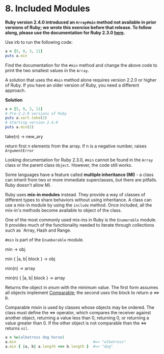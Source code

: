 # 8. Included Modules

**Ruby version 2.4.0 introduced an `Array#min` method not available in prior versions of Ruby; we wrote this exercise before that release. To follow along, please use the documentation for Ruby 2.3.0 [here](http://ruby-doc.org/core-2.3.0/Array.html).**

Use irb to run the following code:

```ruby
a = [5, 9, 3, 11]
puts a.min
```

Find the documentation for the `#min` method and change the above code to print the two smallest values in the `Array`.

A solution that uses the `#min` method alone requires version 2.2.0 or higher of Ruby. If you have an older version of Ruby, you need a different approach.

**Solution**

```ruby
a = [5, 9, 3, 11]
# Pre-2.2.0 versions of Ruby
puts a.sort.take(2)
# Starting version 2.4.0
puts a.min(2)
```

take(n) → new_ary

return first n elements from the array. If n is a negative number, raises `ArgumentError`

Looking documentation for Ruby 2.3.0, `#min` cannot be found in the `Array` class or the parent class `Object`. However, the code still works. 

Some languages have a feature called **multiple inheritance (MI)** - a class can inherit from two or more immediate superclasses, but there are pitfalls. Ruby doesn't allow MI.

Ruby uses **mix-in modules** instead. They provide a way of classes of different types to share behaviors without using inheritance. A class can use a mix-in module by using the `include` method. Once included, all the mix-in's methods become available to object of the class. 

One of the most commonly used mix-ins in Ruby is the `Enumerable` module. It provides much of the functionality needed to iterate through collections such as `Array, Hash and Range. 

`#min` is part of the `Enumberable` module. 

min → obj

min { |a, b| block } → obj

min(n) → array

min(n) { |a, b| block } → array

Returns the object in *enum* with the minimum value. The first form assumes all objects implement [Comparable](https://ruby-doc.org/core-2.7.1/Comparable.html); the second uses the block to return *a <=> b*.

Comparable mixin is used by classes whose objects may be ordered. The class must define the <=> operator, which compares the receiver against another object, returning a value less than 0, returning 0, or returning a value greater than 0. If the other object is not comparable than the <=> returns `nil`.

```ruby
a = %w(albatross dog horse)
a.min                                   #=> "albatross"
a.min { |a, b| a.length <=> b.length }  #=> "dog"
```